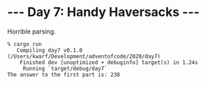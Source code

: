 # --- Day 7: Handy Haversacks ---

Horrible parsing.

```
% cargo run
   Compiling day7 v0.1.0 (/Users/kwarf/Development/adventofcode/2020/day7)
    Finished dev [unoptimized + debuginfo] target(s) in 1.24s
     Running `target/debug/day7`
The answer to the first part is: 238
```
